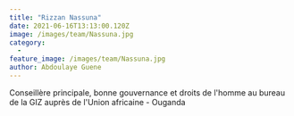 ```yaml
---
title: "Rizzan Nassuna"
date: 2021-06-16T13:13:00.120Z
image: /images/team/Nassuna.jpg
category:
  - 
feature_image: /images/team/Nassuna.jpg
author: Abdoulaye Guene
---
```


Conseillère principale, bonne gouvernance et droits de l'homme au bureau de la GIZ auprès de l'Union africaine - Ouganda
